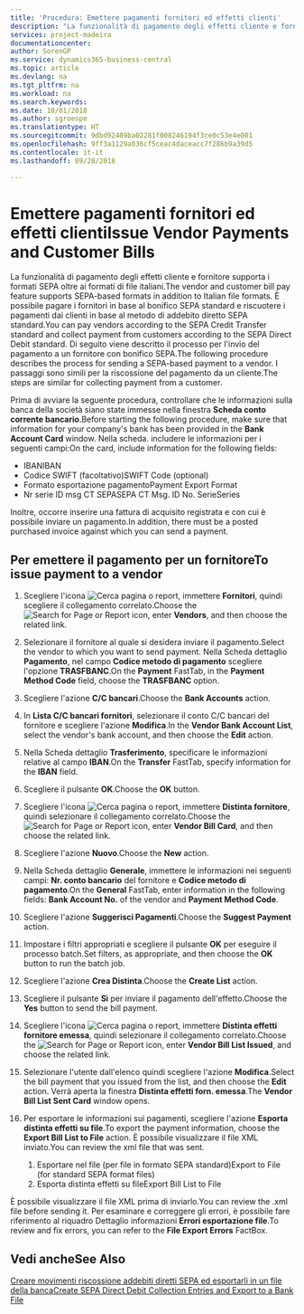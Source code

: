 ```yaml
---
title: 'Procedura: Emettere pagamenti fornitori ed effetti clienti'
description: "La funzionalità di pagamento degli effetti cliente e fornitore supporta i formati SEPA oltre ai formati di file italiani."
services: project-madeira
documentationcenter: 
author: SorenGP
ms.service: dynamics365-business-central
ms.topic: article
ms.devlang: na
ms.tgt_pltfrm: na
ms.workload: na
ms.search.keywords: 
ms.date: 10/01/2018
ms.author: sgroespe
ms.translationtype: HT
ms.sourcegitcommit: 9dbd92409ba02281f008246194f3ce0c53e4e001
ms.openlocfilehash: 9ff3a1129a036cf5ceac4daceacc7f286b9a39d5
ms.contentlocale: it-it
ms.lasthandoff: 09/28/2018

---
```

# <a name="issue-vendor-payments-and-customer-bills"></a><span data-ttu-id="d7894-103">Emettere pagamenti fornitori ed effetti clienti</span><span class="sxs-lookup"><span data-stu-id="d7894-103">Issue Vendor Payments and Customer Bills</span></span>
<span data-ttu-id="d7894-104">La funzionalità di pagamento degli effetti cliente e fornitore supporta i formati SEPA oltre ai formati di file italiani.</span><span class="sxs-lookup"><span data-stu-id="d7894-104">The vendor and customer bill pay feature supports SEPA-based formats in addition to Italian file formats.</span></span> <span data-ttu-id="d7894-105">È possibile pagare i fornitori in base al bonifico SEPA standard e riscuotere i pagamenti dai clienti in base al metodo di addebito diretto SEPA standard.</span><span class="sxs-lookup"><span data-stu-id="d7894-105">You can pay vendors according to the SEPA Credit Transfer standard and collect payment from customers according to the SEPA Direct Debit standard.</span></span> <span data-ttu-id="d7894-106">Di seguito viene descritto il processo per l'invio del pagamento a un fornitore con bonifico SEPA.</span><span class="sxs-lookup"><span data-stu-id="d7894-106">The following procedure describes the process for sending a SEPA-based payment to a vendor.</span></span> <span data-ttu-id="d7894-107">I passaggi sono simili per la riscossione del pagamento da un cliente.</span><span class="sxs-lookup"><span data-stu-id="d7894-107">The steps are similar for collecting payment from a customer.</span></span>  

 <span data-ttu-id="d7894-108">Prima di avviare la seguente procedura, controllare che le informazioni sulla banca della società siano state immesse nella finestra **Scheda conto corrente bancario**.</span><span class="sxs-lookup"><span data-stu-id="d7894-108">Before starting the following procedure, make sure that information for your company's bank has been provided in the **Bank Account Card** window.</span></span> <span data-ttu-id="d7894-109">Nella scheda. includere le informazioni per i seguenti campi:</span><span class="sxs-lookup"><span data-stu-id="d7894-109">On the card, include information for the following fields:</span></span>  

- <span data-ttu-id="d7894-110">IBAN</span><span class="sxs-lookup"><span data-stu-id="d7894-110">IBAN</span></span>  
- <span data-ttu-id="d7894-111">Codice SWIFT (facoltativo)</span><span class="sxs-lookup"><span data-stu-id="d7894-111">SWIFT Code (optional)</span></span>  
- <span data-ttu-id="d7894-112">Formato esportazione pagamento</span><span class="sxs-lookup"><span data-stu-id="d7894-112">Payment Export Format</span></span>  
- <span data-ttu-id="d7894-113">Nr serie ID msg CT SEPA</span><span class="sxs-lookup"><span data-stu-id="d7894-113">SEPA CT Msg. ID No.</span></span> <span data-ttu-id="d7894-114">Serie</span><span class="sxs-lookup"><span data-stu-id="d7894-114">Series</span></span>  

<span data-ttu-id="d7894-115">Inoltre, occorre inserire una fattura di acquisito registrata e con cui è possibile inviare un pagamento.</span><span class="sxs-lookup"><span data-stu-id="d7894-115">In addition, there must be a posted purchased invoice against which you can send a payment.</span></span>  

## <a name="to-issue-payment-to-a-vendor"></a><span data-ttu-id="d7894-116">Per emettere il pagamento per un fornitore</span><span class="sxs-lookup"><span data-stu-id="d7894-116">To issue payment to a vendor</span></span>  

1. <span data-ttu-id="d7894-117">Scegliere l'icona ![Cerca pagina o report](../../media/ui-search/search_small.png "icona Cerca pagina o report"), immettere **Fornitori**, quindi scegliere il collegamento correlato.</span><span class="sxs-lookup"><span data-stu-id="d7894-117">Choose the ![Search for Page or Report](../../media/ui-search/search_small.png "Search for Page or Report icon") icon, enter **Vendors**, and then choose the related link.</span></span>  
2. <span data-ttu-id="d7894-118">Selezionare il fornitore al quale si desidera inviare il pagamento.</span><span class="sxs-lookup"><span data-stu-id="d7894-118">Select the vendor to which you want to send payment.</span></span> <span data-ttu-id="d7894-119">Nella Scheda dettaglio **Pagamento**, nel campo **Codice metodo di pagamento** scegliere l'opzione **TRASFBANC**.</span><span class="sxs-lookup"><span data-stu-id="d7894-119">On the **Payment** FastTab, in the **Payment Method Code** field, choose the **TRASFBANC** option.</span></span>
3. <span data-ttu-id="d7894-120">Scegliere l'azione **C/C bancari**.</span><span class="sxs-lookup"><span data-stu-id="d7894-120">Choose the **Bank Accounts** action.</span></span>  
4. <span data-ttu-id="d7894-121">In **Lista C/C bancari fornitori**, selezionare il conto C/C bancari del fornitore e scegliere l'azione **Modifica**.</span><span class="sxs-lookup"><span data-stu-id="d7894-121">In the **Vendor Bank Account List**, select the vendor's bank account, and then choose the **Edit** action.</span></span>
5. <span data-ttu-id="d7894-122">Nella Scheda dettaglio **Trasferimento**, specificare le informazioni relative al campo **IBAN**.</span><span class="sxs-lookup"><span data-stu-id="d7894-122">On the **Transfer** FastTab, specify information for the **IBAN** field.</span></span>  
6. <span data-ttu-id="d7894-123">Scegliere il pulsante **OK**.</span><span class="sxs-lookup"><span data-stu-id="d7894-123">Choose the **OK** button.</span></span>  
7. <span data-ttu-id="d7894-124">Scegliere l'icona ![Cerca pagina o report](../../media/ui-search/search_small.png "Cerca pagina o report"), immettere **Distinta fornitore**, quindi selezionare il collegamento correlato.</span><span class="sxs-lookup"><span data-stu-id="d7894-124">Choose the ![Search for Page or Report](../../media/ui-search/search_small.png "Search for Page or Report icon") icon, enter **Vendor Bill Card**, and then choose the related link.</span></span>  
8. <span data-ttu-id="d7894-125">Scegliere l'azione **Nuovo**.</span><span class="sxs-lookup"><span data-stu-id="d7894-125">Choose the **New** action.</span></span>  
9.  <span data-ttu-id="d7894-126">Nella Scheda dettaglio **Generale**, immettere le informazioni nei seguenti campi: **Nr. conto bancario** del fornitore e **Codice metodo di pagamento**.</span><span class="sxs-lookup"><span data-stu-id="d7894-126">On the **General** FastTab, enter information in the following fields: **Bank Account No.** of the vendor and **Payment Method Code**.</span></span>  
10. <span data-ttu-id="d7894-127">Scegliere l'azione **Suggerisci Pagamenti**.</span><span class="sxs-lookup"><span data-stu-id="d7894-127">Choose the **Suggest Payment** action.</span></span>
11. <span data-ttu-id="d7894-128">Impostare i filtri appropriati e scegliere il pulsante **OK** per eseguire il processo batch.</span><span class="sxs-lookup"><span data-stu-id="d7894-128">Set filters, as appropriate, and then choose the **OK** button to run the batch job.</span></span>  
12. <span data-ttu-id="d7894-129">Scegliere l'azione **Crea Distinta**.</span><span class="sxs-lookup"><span data-stu-id="d7894-129">Choose the **Create List** action.</span></span>
13. <span data-ttu-id="d7894-130">Scegliere il pulsante **Sì** per inviare il pagamento dell'effetto.</span><span class="sxs-lookup"><span data-stu-id="d7894-130">Choose the **Yes** button to send the bill payment.</span></span>  
14. <span data-ttu-id="d7894-131">Scegliere l'icona ![Cerca pagina o report](../../media/ui-search/search_small.png "icona Cerca pagina o report"), immettere **Distinta effetti fornitore emessa**, quindi selezionare il collegamento correlato.</span><span class="sxs-lookup"><span data-stu-id="d7894-131">Choose the ![Search for Page or Report](../../media/ui-search/search_small.png "Search for Page or Report icon") icon, enter **Vendor Bill List Issued**, and choose the related link.</span></span>
15. <span data-ttu-id="d7894-132">Selezionare l'utente dall'elenco quindi scegliere l'azione **Modifica**.</span><span class="sxs-lookup"><span data-stu-id="d7894-132">Select the bill payment that you issued from the list, and then choose the **Edit** action.</span></span> <span data-ttu-id="d7894-133">Verrà aperta la finestra **Distinta effetti forn. emessa**.</span><span class="sxs-lookup"><span data-stu-id="d7894-133">The **Vendor Bill List Sent Card** window opens.</span></span>  
16. <span data-ttu-id="d7894-134">Per esportare le informazioni sui pagamenti, scegliere l'azione **Esporta distinta effetti su file**.</span><span class="sxs-lookup"><span data-stu-id="d7894-134">To export the payment information, choose the **Export Bill List to File** action.</span></span> <span data-ttu-id="d7894-135">È possibile visualizzare il file XML inviato.</span><span class="sxs-lookup"><span data-stu-id="d7894-135">You can review the xml file that was sent.</span></span>  

    1.  <span data-ttu-id="d7894-136">Esportare nel file (per file in formato SEPA standard)</span><span class="sxs-lookup"><span data-stu-id="d7894-136">Export to File (for standard SEPA format files)</span></span>  
    2.  <span data-ttu-id="d7894-137">Esporta distinta effetti su file</span><span class="sxs-lookup"><span data-stu-id="d7894-137">Export Bill List to File</span></span>  

<span data-ttu-id="d7894-138">È possibile visualizzare il file XML prima di inviarlo.</span><span class="sxs-lookup"><span data-stu-id="d7894-138">You can review the .xml file before sending it.</span></span> <span data-ttu-id="d7894-139">Per esaminare e correggere gli errori, è possibile fare riferimento al riquadro Dettaglio informazioni **Errori esportazione file**.</span><span class="sxs-lookup"><span data-stu-id="d7894-139">To review and fix errors, you can refer to the **File Export Errors** FactBox.</span></span>  

## <a name="see-also"></a><span data-ttu-id="d7894-140">Vedi anche</span><span class="sxs-lookup"><span data-stu-id="d7894-140">See Also</span></span>  
[<span data-ttu-id="d7894-141">Creare movimenti riscossione addebiti diretti SEPA ed esportarli in un file della banca</span><span class="sxs-lookup"><span data-stu-id="d7894-141">Create SEPA Direct Debit Collection Entries and Export to a Bank File</span></span>](../../finance-how-create-sepa-direct-debit-collection-entries-export-bank-file.md)

